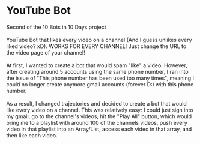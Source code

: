 # YouTube Bot
Second of the 10 Bots in 10 Days project
\
\
YouTube Bot that likes every video on a channel (And I guess unlikes every liked video? xD). WORKS FOR EVERY CHANNEL! Just change the URL to the video page of your channel!
\
\
At first, I wanted to create a bot that would spam "like" a video. However, after creating around 5 accounts using the same phone number, I ran into the issue of "This phone number has been used too many times", meaning I could no longer create anymore gmail accounts (forever D:) with this phone number. 
\
\
As a result, I changed trajectories and decided to create a bot that would like every video on a channel. This was relatively easy: I could just sign into my gmail, go to the channel's videos, hit the "Play All" button, which would bring me to a playlist with around 100 of the channels videos, push every video in that playlist into an Array/List, access each video in that array, and then like each video.
